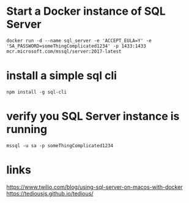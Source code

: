 
# Start a Docker instance of SQL Server
`docker run -d --name sql_server -e 'ACCEPT_EULA=Y' -e 'SA_PASSWORD=someThingComplicated1234' -p 1433:1433 mcr.microsoft.com/mssql/server:2017-latest`

# install a simple sql cli
`npm install -g sql-cli`

# verify you SQL Server instance is running
`mssql -u sa -p someThingComplicated1234`

# links
https://www.twilio.com/blog/using-sql-server-on-macos-with-docker
https://tediousjs.github.io/tedious/